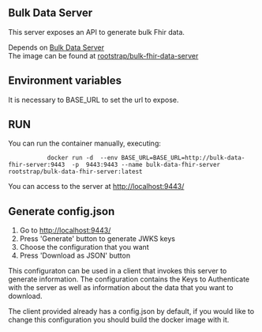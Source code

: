 Bulk Data Server
-----------------

This server exposes an API to generate bulk Fhir data. 

Depends on [Bulk Data Server](https://github.com/smart-on-fhir/bulk-data-server.git)   
The image can be found at [rootstrap/bulk-fhir-data-server](https://hub.docker.com/repository/docker/rootstrap/bulk-data-fhir-server)  

## Environment variables    
It is necessary to BASE_URL to set the url to expose.     


## RUN 
You can run the container manually, executing: 
```console
           docker run -d  --env BASE_URL=BASE_URL=http://bulk-data-fhir-server:9443  -p  9443:9443 --name bulk-data-fhir-server rootstrap/bulk-data-fhir-server:latest 
```

You can access to the server at [http://localhost:9443/](http://localhost:9443/)

## Generate config.json 
1. Go to [http://localhost:9443/](http://localhost:9443/)
2. Press 'Generate' button to generate JWKS keys 
3. Choose the configuration that you want 
4. Press 'Download as JSON' button 

This configuraton can be used in a client that invokes this server to generate information.
The configuration contains the Keys to Authenticate with the server as well as information about the data that you want to download. 

The client provided already has a config.json by default, if you would like to change this configuration you should build the docker image with it. 

